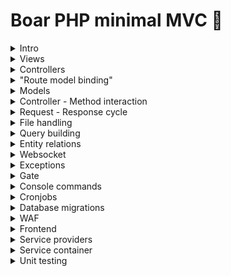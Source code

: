 # Boar PHP minimal MVC 🐗

<details>
    <summary>Intro</summary>

    Boar is a lightweight PHP MVC framework designed to facilitate the creation of web applications.

    ## Features

    - **MVC Architecture**: Separates the application logic (Model), user interface (View), and control flow (Controller).
    - **Routing**: A simple and flexible routing system to map URLs to controllers and actions.
    - **Dependency Injection**: Easily manage dependencies and services within the application.
    - **Configuration Management**: Centralized configuration for different environments.
    - **Template Engine**: Use of PHP as a templating engine for rendering views.
    - **Error Handling**: Error handling and logging mechanism.
    - **Session Management**: Built-in session handling for managing user sessions.
    - **CSRF Protection**: Cross-Site Request Forgery protection for form submissions.
    - **Validation**: Input validation for ensuring data integrity.

    ### ~

    Contains the main application code.

    - **static/**: Configuration files for the application.
    - **controllers/**: Controller classes responsible for handling requests and returning responses.
    - **models/**: Model classes for interacting with the database.
    - **views/**: View templates for rendering HTML.
    - **core/src/**: Core framework classes that provide the foundation for the MVC framework.

    ### public/

    The public-facing directory that serves as the entry point for the application.

    - **index.php**: The main entry point of the application, initializing the framework.
    - **.htaccess**: Configuration for URL rewriting to route all requests through `index.php`.

    ### vendor/

    Contains third-party libraries and dependencies managed via Composer.

    ## Setup

    git clone https://github.com/Troldefar/boar.git && cd boar && composer install

    Update the ~/static/setup.json (Database credentials)

    Run the command: php public/index.php DatabaseMigration

    Observe default tables with default values are now set up and the application is ready to go

    ## Configuration

    ### ~/static/setup.json

    The `setup.json` file contains configuration settings for your application.

    The setup file includes, by default;

    Database, client assets, request configs, allowed file types, integrations, states, etc

    ## Helpers

    ### yard.php

    A global yard.php file is provided for oftenly used methods, function, in order to reduce specific namespace contexts.

    This yard file by default provides the app() function that will grant you access to the application instance from where you can get the global objects that is being set at bootstrapping.
</details>

<details>
    <summary>Views</summary>

    ### Templates

    Views are the file that your browser renders, they should be set by the controller and be located at ~/views and follow the .tpl.php extension

    You can return a view, and variable to that view in your controller

    ```
    <?php

    namespace app\controllers;

    use \app\core\src\Controller;

    class HomeController extends Controller {

        public function index() {
            $this->denyPOSTRequest();
            
            $this->setFrontendTemplateAndData(templateFile: 'languages', data: ['boar' => 'is live and running']);
        }

    }
    ```

    The data array can now be directly accesed from the frontend file

    languages.tpl.php
    ```
    <?= hs($boar); ?>
    ```

    ### Layouts

    If you need differents layouts you can specify them by doing the following:

    ```
    <?php

    namespace app\controllers;

    class AuthController extends Controller {

        public function login(): void {
            $this->setClientLayoutStructure(layout: 'auth', view: 'login');
        }
        
    }
    ```

    The layout must be located in ~/views/layouts dir

    You can also add additional scripts/stylesheets based on your current needs
    The scripts and stylesheets will be appended to the currently setup options in your setup.json

    The js and css file extensions will be build behind the scenes, so that you should only specify the asset name
    Temp assets must be located in the ~/public/resources/ASSET_TYPE dir

    ```
    <?php

    namespace app\controllers;

    class AuthController extends Controller {

        public function login(): void {
            $this->addScript('test');
            $this->addStylesheet('test');
            $this->setClientLayoutStructure(layout: 'auth', view: 'login');
        }
        
    }
    ```

    ### Partials

    You can include create custom partials in order to make your application be split into smaller components like below
    where ->setAsPartialViewFile(); will turn on output buffering, require your file and extract your defined variables and inject a view key with the output buffer result, on your child data


    ```
    <?php

    namespace app\controllers;

    use \app\core\src\Controller;

    class PartialController extends Controller {

        public function somePartial() {
            $this->setView(view: 'card', dir: 'partials/someDirInsideThePartialsDir/');
            $this->setData(['key' => 'value'])->setAsPartialViewFile();
        }

    }
    ```

    You can then use fetch this partial directly from any controller like below

   ```
    <?php

    namespace app\controllers;

    use \app\core\src\Controller;

    class LanguageController extends Controller {

        public function index() {
            $this->upsertChildData([
                'overAllInjectedIntoPartialKey' => [
                    'Partial:somePartial' => ['injectedIntoPartialKey' => 'injectedIntoPartialValue']
                ]
            ]);
            return $this->setFrontendTemplateAndData(templateFile: 'Languages', data: ['someKey' => 'someValue']);
        }

    }
   ```
    
    The child partial is then directly attached to the correct symbol table for you to use in any view file like below

    ~/views/Languages.tpl.php

    ```
    <div class="boar">
        <?= $somePartial['partialView']; ?>
    <div>
    ```

</details>

<details>
    <summary>Controllers</summary>

    Creating a controller is straightforward, either cp one of existing or create a new as below.

    ```
    <?php

    namespace app\controllers;

    use \app\core\src\Controller;

    class LanguageController extends Controller {

        public function index() {

        }

    }
    ```

    Should you make a request to a controller without specifying a method, the index method will try to run

    Controller cans get data from other controllers by setting child data on the controller you wish

    ```
    <?php

    namespace app\controllers;

    use \app\core\src\Controller;

    class LanguageController extends Controller {

        public function index() {
            $this->upsertChildData(['varName' => 'Controller:Method']);

            // Furthermore if you want to inject data from the controller to the partial, you can do like below
            $this->upsertChildData([
                'childDataKey' => $this->createPartialWithData('Partial:somePartial', ['boar' => 'oink'])
            ]);
        }

    }
    ```

    Controllers have access to various methods that can help you ease your development experience, some are listed below;

    denyGETRequest(), denyPOSTRequest(), isGet(), isPost()

    ### Middlewares

    Should you wish to execute logic before methods run, you can provide a middleware that extends ~/core/src/middlewares/Middleware.</details>
</details>

<details>
    <summary>"Route model binding"</summary>

    Boar provides the option to pass in the body and entity of the request, instead of having to manually define them
    like below

    ```
    public function edit(object $request, UserModel $cUser) {
        $cUser->patchField(['Name' => $request->body->name]);
    }
    ```

    instead of the old way of doing it
    like below

    ```
    public function edit() {
        $cCar = new UserModel($this->requestBody->body->EntityID);
        $cCar->requireExistence();

        $cUser->patchField(['Name' => $body->Name]);
    }
    ```

</details>

<details>
    <summary>Models</summary>

    Creating a model is straightforward, either cp one of existing or create a new as below

    ```
    <?php

    namespace app\models;

    use \app\core\src\database\Entity;

    final class LanguageModel extends Entity {

        public function getTableName(): string {
            return 'Languages';
        }
        
        public function getKeyField(): string {
            return 'LanguageID';
        }
        
    }
    ```

    Models extends the Entity that has access to various methods that will ease the way you interact with the database

    ### Patching entities

    Patching can become quite cumbersome, and because of that, boar comes with various methods on children of Entity that allows you to
    create, read, update and delete on Entities, without having to repeat yourself to much.

    Example of entity methods below

    ```
    $cLanguage = new LanguageModel(N);

    // Patching
    $cLanguage->patchField(['Name' => $arguments->Name]);

    $cLanguage->complete();
    $cLanguage->findOrCreate();
    $cLanguage->init($args);
    $cLanguage->edit($args);

    // Add meta data
    $cLanguage->addMetaData(['Meta test']);

    // Deleting
    $cLanguage->delete();
    $cLanguage->softDelete();
    ```

    Other examples of CRUDing things within the entire entity context can be browsed like below

    ```
    $cLanguage = new LanguageModel();

    // Searching
    $cLanguage->find('Name', 'English');
    $cLanguage->search(['Name' => 'English']);

    // Truncating
    $cLanguage->truncate();
    ```
</details>

<details>
    <summary>Controller - Method interaction</summary>

    A controller should always resolve to a model, this can happen in various ways but a default implemented way happens in ~/core/src/traits/ControllerMethodTrait.php

    There are three default method provided (edit, view and delete) which dispatches the dispatchMethodOnEntity method.

    You can create methods however you like and dispatchMethodOnEntity should be seen as a base for automatically creating the entity with the returnValidEntityIfExists method, then getting the body from the Request object and dispatching the method on the model.

    ### Allowed http methods from the model

    The allowed http methods should be manually be specified to avoid fuzzing and other jacksters. Like below.


    ```
    <?php

    namespace app\models;

    use \app\core\src\database\Entity;

    final class LanguageModel extends Entity {

        protected array $ALLOWED_HTTP_METHODS = [
            'getTranslations', 'create', 'delete'
        ];

    }
    ```

    If you forget to include your method in the ALLOWED_HTTP_METHODS array, a method not allowed response will be returned to the client.

    When you want to make a request from you client, an example would be


    POST controller/method/primarykey
    ```
    POST /language/edit/1
    ```

    You can then use

    ```
    $cEntity = $this->returnValidEntityIfExists();
    ```

    In your custom methods, in order for the application to fetch you the correct entity based on the context.
    Should you need a new object or another you would do like below

    ```
    <?php

    namespace app\controllers;

    use \app\core\src\Controller;

    class LanguageController extends Controller {

        public function someMethod() {
            // If the path primary key exists on the proper model, a Entity will be loaded for you, based on the context
            $cLanguage = $this->returnValidEntityIfExists();
            $cLanguage->requireExistence();

            $request = $this->requestBody->body;
            $response = $cLanguage->dispatchHTTPMethod($request->action, $request);

            $this->response->{$this->determineClientResponseMethod(dispatchedHTTPMethodResult: $response)}($response ?? '');
        }
    }
    ```
</details>

<details>
    <summary>Request - Response cycle</summary>

    Controllers are instansiated with a Request and Response object.

    The Request object are responsible for getting the body from the client, within the proper context, and can be accesed by any controllers like below in the body variable

    ### Request 

    The parent controller setups various things once a controller is instansiated via the factory. 
    These values can be directly fetched from child controllers via

    You can get the query parameters from any controller like below

    ```
    $search = $this->request->getQuerySearchParameters();
    ```

    ### Response

    The response object lets you answer to the client in a predictable and easy way like below with the "ok" method
    The response object has variouos methods for responding and can be extended upon as fits your needs

    ```
    <?php

    use \app\core\src\Controller;

    class LanguageController extends Controller {

        public function someMethod() {
            // Get request body
            $request = $this->requestBody;

            // Do some logic from a model or the controller

            // Respond to the client
            $this->response->ok();
        }
        
    }

    ```
</details>

<details>
    <summary>File handling</summary>

    POSTing a file to /file will automatically handle the file for you and mv it to the uploads dir and insert a row into the database, based on the requested entity

    window[appName].behaviour have a default input file listener (uploadFile) so that if you have input type of file with a class of globalFileUploader you can directly upload files without having to do more, however certain data attributes must be present in order to attach the file to the proper entity. (entityType, entityType, type)
</details>

<details>
    <summary>Query building</summary>

    Boar comes with a querybuilder, located at core/src/database and can be accessed directly on the models by doing like below

    ```
    // Will return a new QueryBuilder instance on the corresponding entity
    (new LanguageModel())->query()
    ```

    The code above will instansiate a new query builder based on the Language table from where you can chain 

    ```
    ->select()->where()->run(); 

    // Or debug current query by ->debugQuery(); instead of run();
    ```
</details>

<details>
    <summary>Entity relations</summary>

    A default implementation of table relations has been created and can be found at ~/core/src/traits/EntityRelationsTrait from where you can describe relations based on your entities. Default methods has been provided and can be accesses like this (hasMany)

    ```
    <?php

    namespace app\models;

    use \app\core\src\database\Entity;

    final class LanguageModel extends Entity {

        public function translations() {
            return $this->hasMany(TranslationModel::class)->run();
        }
        
    }
    ```
</details>

<details>
    <summary>Websocket</summary>

    A default "no library" websocket is avaliable and can be run via

    ```
    nohup php public/index.php WebsocketInit & 

    // (Or however you like)
    ```

    And in main.js include

    ```
    await window[appName].websocket.init();
    ```
</details>

<details>
    <summary>Exceptions</summary>

    Custom exceptions can be made and should reside within ~/core/src/exceptions and should contain a code(int) and a message (string)
</details>

<details>
    <summary>Gate</summary>

    A default gate implementation is in place and can be used where ever you like

    Gates in this context is meant to be a repetetive reducer by allowing you to specify readable methods with a clear intent, like below

    ProductController.php
    ```
    <?php

    namespace app\controllers;

    use \app\core\src\Controller;
    use \app\core\src\gate\Gate;
    use \app\models\ProductModel;

    class ProductController extends Controller {

        public function edit() {
            $cProduct = $this->returnValidEntityIfExists();

            if (!Gate::isAuthenticatedUserAllowed('canViewProduct', $cProduct)) $this->response->notAllowed();
            
            if ($this->request->isGet())
                return $this->setFrontendTemplateAndData(templateFile: 'editProduct', data: ["product" => $cProduct]);
        }

    }
    ```

    Gate.php
    ```
    <?php

    namespace app\core\src\gate;

    use \app\core\src\database\Entity;
    use \app\core\src\miscellaneous\CoreFunctions;
    use \app\core\src\traits\GateStaticMethodTrait;

    class Gate {

        use GateStaticMethodTrait;

        protected static function canViewProduct(Entity $product): bool {
            $user = CoreFunctions::applicationUser();
            
            return $product->user()->key() === $user->key() || $user->isAdmin();
        }

    }
    ```
</details>

<details>
    <summary>Console commands</summary>

    Boar comes with a very minor command for creating an entity. In your terminal you can type

    ```
    php boar create-entity test
    ```

    The cmd above will create: A controller, a model, a migration file and a view

    For more information, please run

    ```
    php boar help
    ```
</details>

<details>
    <summary>Cronjobs</summary>

    ### Tools

    Three different CLI tools are provided ouf of the box and can be found ~/core/src/CLI.php

    Provided more as your application grow

    ## Cron jobs

    ### Scheduling

    Boar comes with built in cron functionality.

    To run the cron manager you can do as below:

    ```
    * * * * * php ~/public/index.php CronjobScheduler
    ```

    Once this is setup you touch a file in ~/core/src/scheduling 

    (TestScheduler is already provided) and must be added to the CronJob table as an entry with CronjobEntity = 'TestScheduler'
</details>

<details>
    <summary>Database migrations</summary>

    Making changes to the database should be done via a migration.

    Migrations are located under the ~/migrations dir and examples are implemented.

    Example below where we have two methods, up for creating the table and down for dropping the table.

    The second argument provided for up is the closure from where you can set column and determine keys on your table.

    File name must match the class name.

    ```
    <?php

    use \app\core\src\database\table\Table;
    use \app\core\src\database\Schema;

    class add_translations_table_2018_12_16_0001 {

        public function up() {
            (new Schema())->up('Translations', function(Table $table) {
                $table->increments('TranslationID');
                $table->varchar('Translation', 50);
                $table->varchar('TranslationHumanReadable', 100);
                $table->integer('LanguageID', 2);
                $table->varchar('TranslationHash', 50);
                $table->timestamp();
                $table->primaryKey('TranslationID');
                $table->foreignKey('LanguageID', 'Languages', 'LanguageID');
            });
        }

        public function down() {
            (new Schema())->down('Translations'); 
        }

    }
    ```

    Once you are ready you can run php public/index.php DatabaseMigration and observe that your table has been created with the correct columns, types and relations.
</details>

<details>
    <summary>WAF</summary>

    A minor web application firewall is the first object being constructed.
    Adjust the rules and filters to your needs.
</details>

<details>
    <summary>Frontend</summary>

    ### Javascript

    Located at ~/public/resources/js/main.js you can import objects that you include in ./modules, for some modularity

    Once you include new paths to modulesToImport they will be avaliable at window[appName].YOUR_MODULE_NAME

    Please note that objects will be frozen

    ### Serviceworker

    Comes with a default serviceworker implementation, use as you wish

    ### Form submissions

    All POST form submissions must include a valid CSRF token, this should be included in the form like below

    ```
    <?= (new \app\core\src\tokens\CsrfToken())->insertHiddenToken(); ?>
    ```

    By default, window[appName].behaviour will intercept all forms and return a promise from which you can do what you want

    In the frontend you can then await this behaviour, or let it submit as normal, and do custom tasks like below

    ```

    $(document).on('click', '.something', async function(e) {
        e.preventDefault();
        const res = await window[appName].behaviour.submitForm($(e.target).closest('form'));
        // Do something with the res
    });
    ```
</details>

<details>
    <summary>Service providers</summary>

    Services that you have to instansiate and use throughout the system can become cumbersome and hard to maintain

    Therefore boar comes with the ability to create a file in the providers dir (cp BootstrapProvider)

    or

    ```
    <?php

    namespace app\providers;

    use \app\core\src\providers\ServiceProvider;
    use \app\services\WeatherAPI;

    class BootstrapProvider implements ServiceProvider {

        public function register(): void {
            app()->getServiceProvider()->bind(WeatherAPI::class);
        }

        public function boot(): void {
            
        }

    }
    ```

    This will, on application bootstrapping, run the register method and attach services to your application, that you can then
    get by calling 
    
    ```
    <?php
        
    $service = app()->getService($service);
    ```
</details>

<details>
    <summary>Service container</summary>

    A bare bone out of the box service container is avaliable via

    ```
    <?php

    use \app\core\src\ServiceContainer;

    $container = new ServiceContainer();
    $container->register('cli', function() {
        return new CLI();
    });
    ```
</details>

<details>
    <summary>Unit testing</summary>

    A minor tool for unit testing your objects are availible by running

    ```
    php boar unit-test
    ```

    Which, if all goes well will result in something like 

    ```
    🚀 Ready to run tests: 2

    ━━━━━━━━━━━━━━━━━━━━━━━━━━━━━━━━━━━━━━━━━━━━━━━━━━━━━━━━━━━
    🔍 Test File: BooleanTest
    📋 Status: ✅ SUCCESS
    🕣 Executed At: 10-01-2025 13:55:29
    ⏳ Duration: 0.001985 seconds
    ━━━━━━━━━━━━━━━━━━━━━━━━━━━━━━━━━━━━━━━━━━━━━━━━━━━━━━━━━━━

    ━━━━━━━━━━━━━━━━━━━━━━━━━━━━━━━━━━━━━━━━━━━━━━━━━━━━━━━━━━━
    🔍 Test File: SampleTest
    📋 Status: ✅ SUCCESS
    🕣 Executed At: 10-01-2025 13:55:29
    ⏳ Duration: 0.000122 seconds
    ━━━━━━━━━━━━━━━━━━━━━━━━━━━━━━━━━━━━━━━━━━━━━━━━━━━━━━━━━━━

    🎉 Tests (2) completed!
    😿 Tests (0) failed
    ```

    You can furthermore create tests by doing

    ```
    php boar create-test sample
    ```

    Which will touch a file in ~/tests

    ```
    <?php

    namespace app\tests;

    use \app\core\src\contracts\UnitTest;

    use \app\core\src\unittest\TestCase;

    final class SampleTest extends TestCase implements UnitTest {

        public function run(): mixed {
            return 'it\'a alive';
        }

    }
    ```

    TestCase object has various methods that you can build upon @ ~/core/src/unittest/assert/*

    At the moment they are all bound to ~/core/src/unittest/src/Assert.php, which TestCase uses
</details>